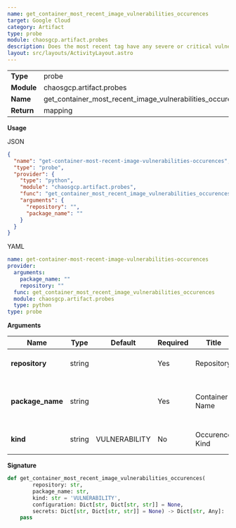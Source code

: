 ```yaml
---
name: get_container_most_recent_image_vulnerabilities_occurences
target: Google Cloud
category: Artifact
type: probe
module: chaosgcp.artifact.probes
description: Does the most recent tag have any severe or critical vulnerabilities.
layout: src/layouts/ActivityLayout.astro
---
```


|            |                                                            |
| ---------- | ---------------------------------------------------------- |
| **Type**   | probe                                                      |
| **Module** | chaosgcp.artifact.probes                                   |
| **Name**   | get_container_most_recent_image_vulnerabilities_occurences |
| **Return** | mapping                                                    |

**Usage**

JSON

```json
{
  "name": "get-container-most-recent-image-vulnerabilities-occurences",
  "type": "probe",
  "provider": {
    "type": "python",
    "module": "chaosgcp.artifact.probes",
    "func": "get_container_most_recent_image_vulnerabilities_occurences",
    "arguments": {
      "repository": "",
      "package_name": ""
    }
  }
}
```

YAML

```yaml
name: get-container-most-recent-image-vulnerabilities-occurences
provider:
  arguments:
    package_name: ""
    repository: ""
  func: get_container_most_recent_image_vulnerabilities_occurences
  module: chaosgcp.artifact.probes
  type: python
type: probe
```

**Arguments**

| Name             | Type   | Default       | Required | Title          | Description                             |
| ---------------- | ------ | ------------- | -------- | -------------- | --------------------------------------- |
| **repository**   | string |               | Yes      | Repository     | Name of the repository                  |
| **package_name** | string |               | Yes      | Container Name | Name of the container in the repository |
| **kind**         | string | VULNERABILITY | No       | Occurence Kind | Kind of occurences to filter for        |

**Signature**

```python
def get_container_most_recent_image_vulnerabilities_occurences(
        repository: str,
        package_name: str,
        kind: str = 'VULNERABILITY',
        configuration: Dict[str, Dict[str, str]] = None,
        secrets: Dict[str, Dict[str, str]] = None) -> Dict[str, Any]:
    pass
```
